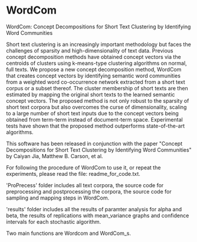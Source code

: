 # WordCom
WordCom: Concept Decompositions for Short Text Clustering by Identifying Word Communities

Short text clustering is an increasingly important methodology but faces the challenges of sparsity and high-dimensionality of text data. Previous concept decomposition methods have obtained concept vectors via the centroids of clusters using k-means-type clustering algorithms on normal, full texts. We propose a new concept decomposition method, WordCom that creates concept vectors by identifying semantic word communities from a weighted word co-occurrence network extracted from a short text corpus or a subset thereof. The cluster membership of short texts are then estimated by mapping the original short texts to the learned semantic concept vectors. The proposed method is not only robust to the sparsity of short text corpora but also overcomes the curse of dimensionality, scaling to a large number of short text inputs due to the concept vectors being obtained from term-term instead of document-term space. Experimental tests have shown that the proposed method outperforms state-of-the-art algorithms.

This software has been released in conjunction with the paper "Concept Decompositions for Short Text Clustering by Identifying Word Communities" by Caiyan Jia, Matthew B. Carson, et al.

For following the procedure of WordCom to use it, or repeat the experiments, please read the file: readme_for_code.txt.

'ProPrecess' folder includes all text corpora, the source code for preprocessing and postprocessing the corpora, the source code for sampling and mapping steps in WordCom.

'results' folder includes all the results of paramter analysis for alpha and beta, the results of replications with mean_variance graphs and confidence intervals for each stochastic algorithm.

Two main functions are Wordcom and WordCom_s.
